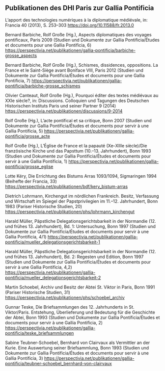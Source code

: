 ## Publikationen des DHI Paris zur Gallia Pontificia

L’apport des technologies numériques à la diplomatique médiévale, in: Francia 40 (2013), S. 253–303 https://doi.org/10.11588/fr.2013.0 

Bernard Barbiche, Rolf Große (Hg.), Aspects diplomatiques des voyages pontificaux, Paris 2009 (Studien und Dokumente zur Gallia Pontificia/Études et documents pour une Gallia Pontificia, 6) https://perspectivia.net/publikationen/gallia-pontificia/barbiche-grosse_aspects 

Bernard Barbiche, Rolf Große (Hg.), Schismes, dissidences, oppositions. La France et le Saint-Siège avant Boniface VIII, Paris 2012 (Studien und Dokumente zur Gallia Pontificia/Études et documents pour une Gallia Pontificia, 7) https://perspectivia.net/publikationen/gallia-pontificia/barbiche-grosse_schismes 

Olivier Canteaut, Rolf Große (Hg.), Pourquoi éditer des textes médiévaux au XXIe siècle?, in: Discussions. Colloquien und Tagungen des Deutschen Historischen Instituts Paris und seiner Partner 9 (2014) https://perspectivia.net/publikationen/discussions/9-2014 

Rolf Große (Hg.), L’acte pontifical et sa critique, Bonn 2007 (Studien und Dokumente zur Gallia Pontificia/Études et documents pour servir à une Gallia Pontificia, 5) https://perspectivia.net/publikationen/gallia-pontificia/grosse_acte 

Rolf Große (Hg.), L’Église de France et la papauté (Xe–XIIIe siècle)/Die französische Kirche und das Papsttum (10.–13. Jahrhundert), Bonn 1993 (Studien und Dokumente zur Gallia Pontificia/Études et documents pour servir à une Gallia Pontificia, 1) https://perspectivia.net/publikationen/gallia-pontificia/grosse_eglise 

Lotte Kéry, Die Errichtung des Bistums Arras 1093/1094, Sigmaringen 1994 (Beihefte der Francia, 33) https://perspectivia.net/publikationen/bdf/kery_bistum-arras 

Dietrich Lohrmann, Kirchengut im nördlichen Frankreich. Besitz, Verfassung und Wirtschaft im Spiegel der Papstprivilegien im 11.–12. Jahrhundert, Bonn 1983 (Pariser Historische Studien, 20) https://perspectivia.net/publikationen/phs/lohrmann_kirchengut 

Harald Müller, Päpstliche Delegationsgerichtsbarkeit in der Normandie (12. und frühes 13. Jahrhundert), Bd. 1: Untersuchung, Bonn 1997 (Studien und Dokumente zur Gallia Pontificia/Études et documents pour servir à une Gallia Pontificia, 4/1) https://perspectivia.net/publikationen/gallia-pontificia/mueller_delegationsgerichtsbarkeit-1 

Harald Müller, Päpstliche Delegationsgerichtsbarkeit in der Normandie (12. und frühes 13. Jahrhundert), Bd. 2: Regesten und Edition, Bonn 1997 (Studien und Dokumente zur Gallia Pontificia/Études et documents pour servir à une Gallia Pontificia, 4,2) https://perspectivia.net/publikationen/gallia-pontificia/mueller_delegationsgerichtsbarkeit-2 

Martin Schoebel, Archiv und Besitz der Abtei St. Viktor in Paris, Bonn 1991 (Pariser Historische Studien, 31) https://perspectivia.net/publikationen/phs/schoebel_archiv 

Gunnar Teske, Die Briefsammlungen des 12. Jahrhunderts in St. Viktor/Paris. Entstehung, Überlieferung und Bedeutung für die Geschichte der Abtei, Bonn 1993 (Studien und Dokumente zur Gallia Pontificia/Études et documents pour servir à une Gallia Pontificia, 2) https://perspectivia.net/publikationen/gallia-pontificia/teske_briefsammlungen 

Sabine Teubner-Schoebel, Bernhard von Clairvaux als Vermittler an der Kurie. Eine Auswertung seiner Briefsammlung, Bonn 1993 (Studien und Dokumente zur Gallia Pontificia/Études et documents pour servir à une Gallia Pontificia, 3) https://perspectivia.net/publikationen/gallia-pontificia/teubner-schoebel_bernhard-von-clairvaux
